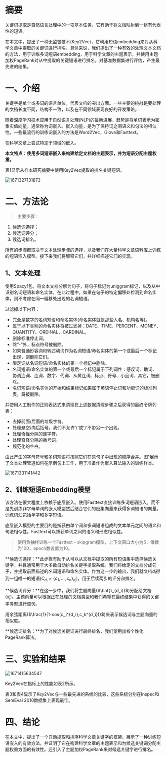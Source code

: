 # 摘要

关键词提取是自然语言处理中的一项基本任务，它有助于将文档映射到一组有代表性的短语。

在本文中，提出了一种无监督技术(Key2Vec)，它利用短语embedding来对从科学文章中提取的关键词进行排名。具体来说，我们提出了一种有效的处理文本文档的方法，用于训练多词短语embedding，用于科学文章的主题表示，并使用主题加权PageRank对从中提取的关键短语进行排名。对基准数据集进行评估，产生最先进的结果。

# 一、介绍

关键字是单个或多词的语言单位，代表文档的突出方面。一些主要的挑战是要处理的文档长度不同，结构不一致，以及在不同领域表现良好的开发策略。

随着深度学习技术应用于自然语言处理(NLP)的最新进展，趋势是将单词表示为密集实值向量，通常称为词嵌入。嵌入向量，是为了保持词之间语义和句法的相似性。一些最流行的训练词嵌入的方法是Word2Vec，Glove和Fasttext。

在科学文章上尝试特定于领域的嵌入。

**本文特点：使用多词短语嵌入来构建给定文档的主题表示，并为短语分配主题权重。**

表1显示从样本研究摘要中使用Key2Vec提取的排名关键短语。

![1671327131873](D:%5CTypora%5Cuser-image%5C1671327131873.png)

# 二、方法论

> 主要步骤：

1. 候选词选择；
2. 候选词评分；
3. 候选词排名。

所有的步骤都取决于文本处理步骤的选择，以及我们在大量科学文章语料库上训练的短语嵌入模型。接下来我们将解释它们，并详细描述它们的实现。

## 1、文本处理

使用Spacy1包，将文本文档分解为句子，将句子标记为uniggram标记，以及从中识别名词短语和命名实体。在此过程中，如果在句子的特定偏移处检测到命名实体，则不考虑在同一偏移处出现的名词短语。

过滤掉以下内容：

- 完全是数字的名词短语和命名实体(命名实体就是那些人名、机构名等)。
- 属于以下类别的命名实体将被过滤掉：DATE、TIME、PERCENT、MONEY、QUANTITY、ORDINAL、CARDINAL。
- 删除标准停止词。
- 除“-”外，标点符号被删除。
- 如果普通形容词和转述动词作为名词短语/命名实体的第一个或最后一个标记出现，则删除它们。
- 限定词从名词短语/命名实体的第一个标记中删除。
- 名词短语/命名实体的第一个或最后一个标记属于下列词性：感叹词、助词、协调连词、连词、数字、代词、从属连词、标点、符号、小品词、其它，被删除。
- 名词短语/命名实体的开始和结束标记如果属于英语停止词和功能词的标准列表，将被删除。

并使用人工制作的正则表达式来清理在上述数据清理步骤之后获得的最终令牌列表：

- 去掉前面/后面的垃圾字符。
- 处理悬空/向后括号。我们不允许'('或')'不带另一个出现。
- 处理奇怪分隔的连字符。
- 处理奇怪分隔的撇号词。
- 规范化的空白。

由此产生的字母符号和多词短语将按照它们在原句子中出现的顺序合并。图1展示了文本处理管道如何在示例句上工作，用于准备作为嵌入算法输入的训练样本。

![1671331141442](D:%5CTypora%5Cuser-image%5C1671331141442.png)

## 2、训练短语Embedding模型

该方法在很大程度上依赖于底层嵌入。使用Fasttext直接训练多词短语嵌入，而不是先训练非字母单词的嵌入模型然后结合它们的密集向量来获得多词短语的向量。训练词汇包括单字和多字短语。

底层嵌入模型的主要目的是捕获由单个词和多词短语组成的文本单元之间的语义和句法相似性。Fasttext可以捕获单词之间的语义和形态相似性。

> 使用负抽样训练一个Fasttext - skipgram模型，上下文窗口大小为5，维数为100，epoch数设置为10。

**候选词选择：**此步骤有助于从可以从文档中提取的所有短语集中选择候选关键字，并且通常用于大多数自动排名关键字提取系统。我们将给定的文档分成句子，并提取前面描述的名词短语和命名实体。作为这一步的输出，我们就文档$d_i$得到一组唯一的短语($C_{d_i}=\{c_1,\dots,c_n \}_{d_i}$)，用于后续两步的评分和排名。

**候选词评分：**在这一步中，我们将主题向量($\hat{τ_{d_i}}$)分配给文档($d_i$)。主题向量可以根据正在处理的文档类型和我们希望在最终结果中获得的关键字类型进行调优。

用余弦距离($\frac{1}{1-cos(c_j^{d_i},c_k^{d_i})}$)来表示候选词与主题向量的相似度。

**候选词排名：**为了对候选关键词进行最终排名，我们使用加权个性化PageRank算法。

# 三、实验和结果

![1671415634547](D:%5CTypora%5Cuser-image%5C1671415634547.png)

Key2Vec在指标上的性能如表2所示。

表3和表4显示了Key2Vec与一些最先进的系统的比较，这些系统分别在Inspec和SemEval 2010数据集上表现最佳。

# 四、结论

在本文中，提出了一个自动提取和排序科学文章关键字的框架。展示了一种训练短语嵌入的有效方法，并证明了它在构建科学文章的主题表示和为候选关键词分配主题权重方面的有效性。还引入了主题加权PageRank来对候选关键字进行排名。